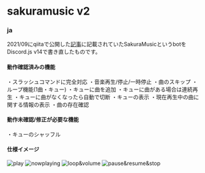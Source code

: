 # sakuramusic v2

### ja
2021/09にqiitaで公開した[記事](https://qiita.com/_yussy_/items/d2d809a2da82c5389966)に記載されていたSakuraMusicというbotをDiscord.js v14で書き直したものです。

#### 動作確認済みの機能
・スラッシュコマンドに完全対応
・音楽再生/停止/一時停止
・曲のスキップ
・ループ機能(1曲・キュー)
・キューに曲を追加
・キューに曲がある場合は連続再生
・キューに曲がなくなったら自動で切断
・キューの表示
・現在再生中の曲に関する情報の表示
・曲の存在確認

#### 動作未確認/修正が必要な機能
・キューのシャッフル


#### 仕様イメージ
![play](https://github.com/SysLinkTeam/sakuramusic_v2/assets/59718878/44929214-3d37-4a9b-aa03-79f84100da63)
![nowplaying](https://github.com/SysLinkTeam/sakuramusic_v2/assets/59718878/471e7483-72f5-41fa-9dd3-58d8505ef2a6)
![loop&volume](https://github.com/SysLinkTeam/sakuramusic_v2/assets/59718878/217b0245-9e10-4e85-884f-a63883748fc9)
![pause&resume&stop](https://github.com/SysLinkTeam/sakuramusic_v2/assets/59718878/8ee1b26d-8475-4310-8d20-35fcf25d1bca)